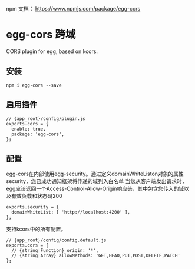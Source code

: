 
npm 文档： https://www.npmjs.com/package/egg-cors


#  egg-cors 跨域

CORS plugin for egg, based on kcors.


## 安装
```
npm i egg-cors --save

```

## 启用插件
```
// {app_root}/config/plugin.js
exports.cors = {
  enable: true,
  package: 'egg-cors',
};
```

## 配置
egg-cors在内部使用egg-security。通过定义domainWhiteListon对象的属性security，您已成功通知框架将传递的域列入白名单
当您从客户端发出请求时，egg应该返回一个Access-Control-Allow-Origin响应头，其中包含您传入的域以及有效负载和状态码200

```
exports.security = {
  domainWhiteList: [ 'http://localhost:4200' ],
};
```

支持kcors中的所有配置。
```
// {app_root}/config/config.default.js
exports.cors = {
  // {string|Function} origin: '*',
  // {string|Array} allowMethods: 'GET,HEAD,PUT,POST,DELETE,PATCH'
};
```